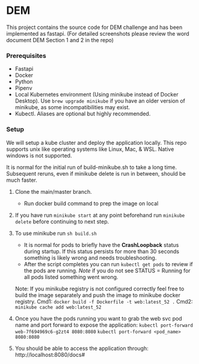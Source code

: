 # DEM
This project contains the source code for DEM challenge and has been implemented as fastapi. (For detailed screenshots please review the word document DEM Section 1 and 2 in the repo)

### Prerequisites
- Fastapi
- Docker
- Python
- Pipenv
- Local Kubernetes environment
(Using minikube instead of Docker Desktop). Use `brew upgrade minikube` if you have an older version of minikube, as some incompatibilities may exist.
- Kubectl. Aliases are optional but highly recommended.


### Setup
We will setup a kube cluster and deploy the application locally.
This repo supports unix like operating systems like Linux, Mac, & WSL. Native windows is not supported.

It is normal for the initial run of build-minikube.sh to take a long time. Subsequent reruns, even if minikube delete is run in between, should be much faster.

1. Clone the main/master branch.
    - Run docker build command to prep the image on local
2. If you have run `minikube start` at any point beforehand run `minikube delete` before continuing to next step.
3. To use minikube run `sh build.sh` 
    - It is normal for pods to briefly have the **CrashLoopback** status during startup. If this status persists for more than 30 seconds something is likely wrong and needs troubleshooting.
    - After the script completes you can run `kubectl get pods` to review if the pods are running. *Note* if you do not see STATUS = Running for all pods listed something went wrong.

    Note: If you minikube registry is not configured correctly feel free to build the image separately and push the image to minikube docker registry.
    Cmd1:
    `docker build -f Dockerfile -t web:latest_52 .`
    Cmd2:
    `minikube cache add web:latest_52`

4. Once you have the pods running you want to grab the web svc pod name and port forward to expose the application:
    `kubectl port-forward web-7f694969c6-g2zt4 8080:8080`
    `kubectl port-forward <pod_name> 8080:8080`
5. You should be able to access the application through: http://localhost:8080/docs#



